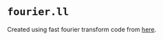 
# `fourier.ll`

Created using fast fourier transform code from [here](https://github.com/embecosm/mibench/tree/master/telecomm/FFT).

